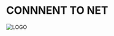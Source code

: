 # CONNNENT TO NET

![LOGO](https://github.com/YounesRabeh/connect-to-net/blob/d7cc7795d11b07d957e3043a3567187a8cbd8d45/github/Connect%202%20NET.png)

